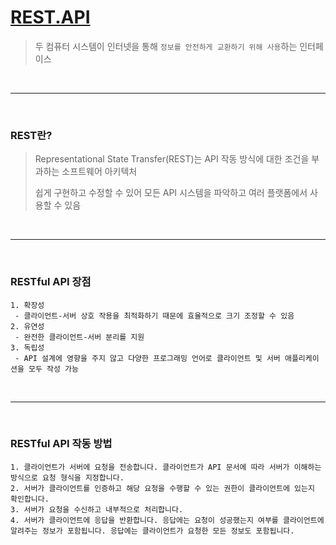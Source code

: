 # [**REST.API**](https://aws.amazon.com/ko/what-is/restful-api/)

> 두 컴퓨터 시스템이 인터넷을 통해 `정보를 안전하게 교환하기 위해 사용`하는 인터페이스
>

<br>
<hr>
<br>

### REST란?

> Representational State Transfer(REST)는 API 작동 방식에 대한 조건을 부과하는 소프트웨어 아키텍처
>
> 쉽게 구현하고 수정할 수 있어 모든 API 시스템을 파악하고 여러 플랫폼에서 사용할 수 있음
>

<br>
<hr>
<br>

### RESTful API 장점

    1. 확장성
     - 클라이언트-서버 상호 작용을 최적화하기 때문에 효율적으로 크기 조정할 수 있음
    2. 유연성
     - 완전한 클라이언트-서버 분리를 지원
    3. 독립성
     - API 설계에 영향을 주지 않고 다양한 프로그래밍 언어로 클라이언트 및 서버 애플리케이션을 모두 작성 가능

<br>
<hr>
<br>

### RESTful API 작동 방법

    1. 클라이언트가 서버에 요청을 전송합니다. 클라이언트가 API 문서에 따라 서버가 이해하는 방식으로 요청 형식을 지정합니다.
    2. 서버가 클라이언트를 인증하고 해당 요청을 수행할 수 있는 권한이 클라이언트에 있는지 확인합니다.
    3. 서버가 요청을 수신하고 내부적으로 처리합니다.
    4. 서버가 클라이언트에 응답을 반환합니다. 응답에는 요청이 성공했는지 여부를 클라이언트에 알려주는 정보가 포함됩니다. 응답에는 클라이언트가 요청한 모든 정보도 포함됩니다.    
